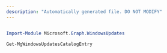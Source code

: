 ```yaml
---
description: "Automatically generated file. DO NOT MODIFY"
---
```


```powershell

Import-Module Microsoft.Graph.WindowsUpdates

Get-MgWindowsUpdatesCatalogEntry

```